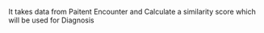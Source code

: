 It takes data from Paitent Encounter and Calculate a similarity score which will be used for Diagnosis 
